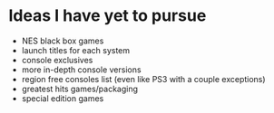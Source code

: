 # Ideas I have yet to pursue

- NES black box games
- launch titles for each system
- console exclusives
- more in-depth console versions
- region free consoles list (even like PS3 with a couple exceptions)
- greatest hits games/packaging
- special edition games
